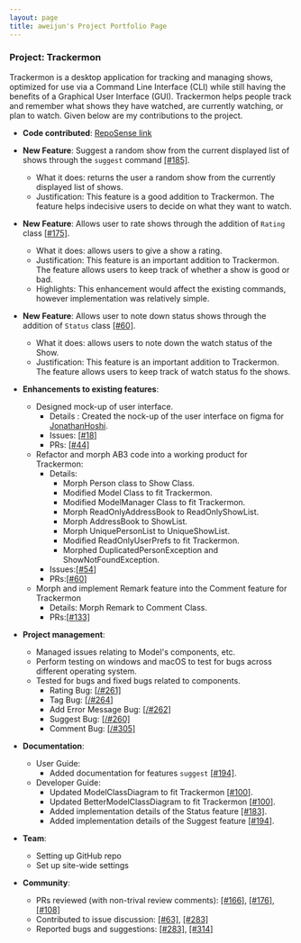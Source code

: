```yaml
---
layout: page
title: aweijun's Project Portfolio Page
---
```


### Project: Trackermon

Trackermon is a desktop application for tracking and managing shows, optimized for use via a Command Line Interface (CLI) while still having the benefits of a Graphical User Interface (GUI). Trackermon helps people track and remember what shows they have watched, are currently watching, or plan to watch.
Given below are my contributions to the project.

* **Code contributed**: [RepoSense link](https://nus-cs2103-ay2122s2.github.io/tp-dashboard/?search=aweijun&sort=groupTitle&sortWithin=title&timeframe=commit&mergegroup=&groupSelect=groupByRepos&breakdown=true&checkedFileTypes=docs~functional-code~test-code~other&since=2022-02-18)

* **New Feature**: Suggest a random show from the current displayed list of shows through the `suggest` command  [[\#185]](https://github.com/AY2122S2-CS2103T-T09-3/tp/pull/185).
  * What it does: returns the user a random show from the currently displayed list of shows.
  * Justification: This feature is a good addition to Trackermon. The feature helps indecisive users to decide on what they want to watch.

* **New Feature**: Allows user to rate shows through the addition of `Rating` class [[\#175]](https://github.com/AY2122S2-CS2103T-T09-3/tp/pull/175).
  * What it does: allows users to give a show a rating.
  * Justification: This feature is an important addition to Trackermon. The feature allows users to keep track of whether a show is good or bad.
  * Highlights: This enhancement would affect the existing commands, however implementation was relatively simple.

* **New Feature**: Allows user to note down status shows through the addition of `Status` class [[\#60]](https://github.com/AY2122S2-CS2103T-T09-3/tp/pull/60).
  * What it does: allows users to note down the watch status of the Show.
  * Justification: This feature is an important addition to Trackermon. The feature allows users to keep track of watch status fo the shows.

* **Enhancements to existing features**:
  * Designed mock-up of user interface.
    * Details : Created the nock-up of the user interface on figma for [JonathanHoshi](https://github.com/JonathanHoshi).
    * Issues: [[\#18]](https://github.com/AY2122S2-CS2103T-T09-3/tp/issues/18)
    * PRs: [[\#44]](https://github.com/AY2122S2-CS2103T-T09-3/tp/pull/44)
  * Refactor and morph AB3 code into a working product for Trackermon:
    * Details: 
      * Morph Person class to Show Class.
      * Modified Model Class to fit Trackermon.
      * Modified ModelManager Class to fit Trackermon.
      * Morph ReadOnlyAddressBook to ReadOnlyShowList.
      * Morph AddressBook to ShowList.
      * Morph UniquePersonList to UniqueShowList.
      * Modified ReadOnlyUserPrefs to fit Trackermon.
      * Morphed DuplicatedPersonException and ShowNotFoundException.
    * Issues:[[\#54]](https://github.com/AY2122S2-CS2103T-T09-3/tp/issues/54)
    * PRs:[[\#60]](https://github.com/AY2122S2-CS2103T-T09-3/tp/pull/60)
  * Morph and implement Remark feature into the Comment feature for Trackermon
    * Details: Morph Remark to Comment Class.
    * PRs:[[\#133]](https://github.com/AY2122S2-CS2103T-T09-3/tp/pull/133)

* **Project management**:
  * Managed issues relating to Model's components, etc. 
  * Perform testing on windows and macOS to test for bugs across different operating system.
  * Tested for bugs and fixed bugs related to components.
    * Rating Bug: [[/#261]](https://github.com/AY2122S2-CS2103T-T09-3/tp/pull/261)
    * Tag Bug: [[/#264]](https://github.com/AY2122S2-CS2103T-T09-3/tp/pull/264)
    * Add Error Message Bug: [[/#262]](https://github.com/AY2122S2-CS2103T-T09-3/tp/pull/262)
    * Suggest Bug: [[/#260]](https://github.com/AY2122S2-CS2103T-T09-3/tp/pull/260)
    * Comment Bug: [[/#305]](https://github.com/AY2122S2-CS2103T-T09-3/tp/pull/305)
* **Documentation**:
  * User Guide: 
    * Added documentation for features `suggest` [[\#194]](https://github.com/AY2122S2-CS2103T-T09-3/tp/pull/194).
  * Developer Guide:
    * Updated ModelClassDiagram to fit Trackermon [[\#100]](https://github.com/AY2122S2-CS2103T-T09-3/tp/pull/100).
    * Updated BetterModelClassDiagram to fit Trackermon [[#100]](https://github.com/AY2122S2-CS2103T-T09-3/tp/pull/100).
    * Added implementation details of the Status feature [[\#183]](https://github.com/AY2122S2-CS2103T-T09-3/tp/pull/183).
    * Added implementation details of the Suggest feature [[\#194]](https://github.com/AY2122S2-CS2103T-T09-3/tp/pull/194).

* **Team**:
  * Setting up GitHub repo
  * Set up site-wide settings

* **Community**:
  * PRs reviewed (with non-trival review comments): [[\#166]](https://github.com/AY2122S2-CS2103T-T09-3/tp/pull/166#discussion_r835801455),
  [[\#176]](https://github.com/AY2122S2-CS2103T-T09-3/tp/pull/176#discussion_r835937502),
  [[\#108]](https://github.com/AY2122S2-CS2103T-T09-3/tp/pull/108#discussion_r828101674)
  * Contributed to issue discussion: [[\#63]](https://github.com/AY2122S2-CS2103T-T09-3/tp/issues/63), [[\#283]](https://github.com/AY2122S2-CS2103T-T09-3/tp/issues/283)
  * Reported bugs and suggestions:  [[\#283]](https://github.com/AY2122S2-CS2103T-T09-3/tp/issues/283), [[\#314]](https://github.com/AY2122S2-CS2103T-T09-3/tp/issues/314)

